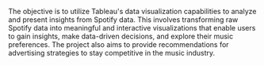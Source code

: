 The objective is to utilize Tableau's data visualization capabilities to analyze and present insights from Spotify data. This involves transforming raw 
Spotify data into meaningful and interactive visualizations that enable users to gain insights, make data-driven decisions, and explore their music preferences. 
The project also aims to provide recommendations for advertising strategies to stay competitive in the music industry.
